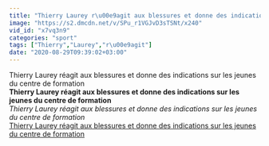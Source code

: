 ```yaml
---
title: "Thierry Laurey r\u00e9agit aux blessures et donne des indications sur les jeunes du centre de formation"
image: "https://s2.dmcdn.net/v/SPu_r1VGJvD3sTSNt/x240"
vid_id: "x7vq3n9"
categories: "sport"
tags: ["Thierry","Laurey","r\u00e9agit"]
date: "2020-08-29T09:39:02+03:00"
---
```

Thierry Laurey réagit aux blessures et donne des indications sur les jeunes du centre de formation<br><b>Thierry Laurey réagit aux blessures et donne des indications sur les jeunes du centre de formation</b><br> <i>Thierry Laurey réagit aux blessures et donne des indications sur les jeunes du centre de formation</i><br> <u>Thierry Laurey réagit aux blessures et donne des indications sur les jeunes du centre de formation</u>
